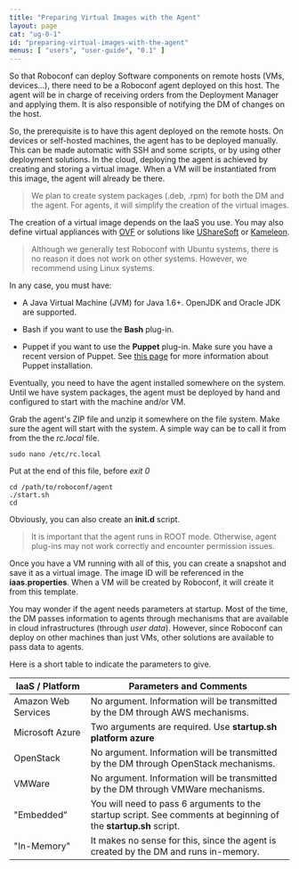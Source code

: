 ```yaml
---
title: "Preparing Virtual Images with the Agent"
layout: page
cat: "ug-0-1"
id: "preparing-virtual-images-with-the-agent"
menus: [ "users", "user-guide", "0.1" ]
---
```


So that Roboconf can deploy Software components on remote hosts (VMs, devices...), there need to be a Roboconf
agent deployed on this host. The agent will be in charge of receiving orders from the Deployment Manager
and applying them. It is also responsible of notifying the DM of changes on the host.

So, the prerequisite is to have this agent deployed on the remote hosts.
On devices or self-hosted machines, the agent has to be deployed manually. This can be made automatic
with SSH and some scripts, or by using other deployment solutions. In the cloud, deploying the agent
is achieved by creating and storing a virtual image. When a VM will be instantiated from this image,
the agent will already be there.

> We plan to create system packages (.deb, .rpm) for both the DM and the agent.
> For agents, it will simplify the creation of the virtual images.

The creation of a virtual image depends on the IaaS you use.
You may also define virtual appliances with [OVF](http://en.wikipedia.org/wiki/Open_Virtualization_Format)
or solutions like [UShareSoft](http://www.usharesoft.com) or [Kameleon](https://github.com/oar-team/kameleon).

> Although we generally test Roboconf with Ubuntu systems, there is no reason it does
> not work on other systems.
> However, we recommend using Linux systems.

In any case, you must have:

* A Java Virtual Machine (JVM) for Java 1.6+.
OpenJDK and Oracle JDK are supported.

* Bash if you want to use the **Bash** plug-in.

* Puppet if you want to use the **Puppet** plug-in.
Make sure you have a recent version of Puppet. See [this page](plugin-puppet.html)
for more information about Puppet installation.

Eventually, you need to have the agent installed somewhere on the system.
Until we have system packages, the agent must be deployed by hand and configured to start with the machine and/or VM.

Grab the agent's ZIP file and unzip it somewhere on the file system.
Make sure the agent will start with the system. A simple way can be to call it from from the the *rc.local* file.

	sudo nano /etc/rc.local

Put at the end of this file, before *exit 0*

	cd /path/to/roboconf/agent
	./start.sh
	cd

Obviously, you can also create an **init.d** script.

> It is important that the agent runs in ROOT mode.
> Otherwise, agent plug-ins may not work correctly and encounter permission issues.

Once you have a VM running with all of this, you can create a snapshot and save it as a virtual image.
The image ID will be referenced in the **iaas.properties**. When a VM will be created by Roboconf, it will
create it from this template.

You may wonder if the agent needs parameters at startup.
Most of the time, the DM passes information to agents through mechanisms that are available
in cloud infrastructures (through *user data*). However, since Roboconf can deploy on other machines than
just VMs, other solutions are available to pass data to agents.

Here is a short table to indicate the parameters to give.

| IaaS / Platform | Parameters and Comments |
| --- | --- |
| Amazon Web Services | No argument. Information will be transmitted by the DM through AWS mechanisms. |
| Microsoft Azure | Two arguments are required. Use **startup.sh platform azure** |
| OpenStack | No argument. Information will be transmitted by the DM through OpenStack mechanisms. |
| VMWare | No argument. Information will be transmitted by the DM through VMWare mechanisms. |
| "Embedded" | You will need to pass 6 arguments to the startup script. See comments at beginning of the **startup.sh** script. |
| "In-Memory" | It makes no sense for this, since the agent is created by the DM and runs in-memory. |
